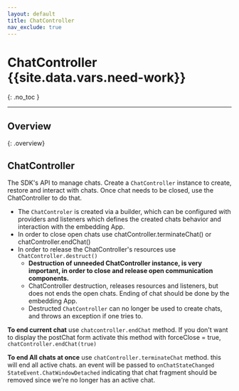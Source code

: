 ```yaml
---
layout: default
title: ChatController
nav_exclude: true
---
```


# ChatController  {{site.data.vars.need-work}}
{: .no_toc }

---

## Overview
{: .overview}


## ChatController
The SDK's API to manage chats. Create a `ChatController` instance to create, restore and interact with chats. Once chat needs to be closed, use the ChatController to do that.   
- The `ChatControler` is created via a builder, which can be configured with providers and listeners which defines the created chats behavior and interaction with the embedding App.  
- In order to close open chats use chatController.terminateChat() or chatController.endChat() 
- In order to release the ChatController's resources use `ChatController.destruct()`   
  - **Destruction of unneeded ChatController instance, is very important, in order to close and release open communication components.**
  - ChatController destruction, releases resources and listeners, but does not ends the open chats. Ending of chat should be done by the embedding App.   
  - Destructed `ChatController` can no longer be used to create chats, and throws an exception if one tries to.


**To end current chat** use `chatcontroller.endChat` method. If you don't want to display the postChat form activate this method with forceClose = true, `chatController.endChat(true)`   

**To end All chats at once** use `chatController.terminateChat` method. this will end all active chats.
an event will be passed to `onChatStateChanged` `StateEvent.ChatWindowDetached` indicating that chat fragment should be removed since we're no longer has an active chat.   
   